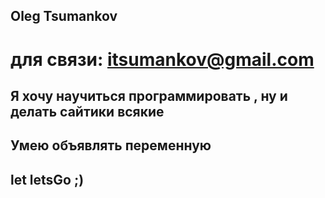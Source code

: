 ## Oleg Tsumankov
# для связи: itsumankov@gmail.com
## Я хочу научиться программировать , ну и делать сайтики всякие
## Умею объявлять переменную 
## let letsGo ;)
